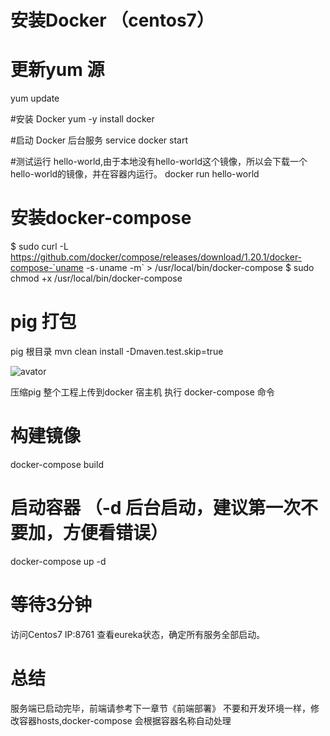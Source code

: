 # 安装Docker （centos7）
# 更新yum 源
yum update

#安装 Docker
yum -y install docker

#启动 Docker 后台服务
service docker start

#测试运行 hello-world,由于本地没有hello-world这个镜像，所以会下载一个hello-world的镜像，并在容器内运行。
docker run hello-world
# 安装docker-compose
$ sudo curl -L https://github.com/docker/compose/releases/download/1.20.1/docker-compose-`uname -s`-`uname -m` > /usr/local/bin/docker-compose
$ sudo chmod +x /usr/local/bin/docker-compose
# pig 打包
pig 根目录
mvn clean install -Dmaven.test.skip=true

![avator](http://pic.pig4cloud.com/20190221163545_ykCjD4_Screenshot.jpeg)

压缩pig 整个工程上传到docker 宿主机
执行 docker-compose 命令
# 构建镜像
docker-compose build

# 启动容器 （-d 后台启动，建议第一次不要加，方便看错误）
docker-compose up -d
# 等待3分钟
访问Centos7 IP:8761 查看eureka状态，确定所有服务全部启动。

# 总结
服务端已启动完毕，前端请参考下一章节《前端部署》
不要和开发环境一样，修改容器hosts,docker-compose 会根据容器名称自动处理